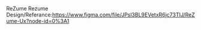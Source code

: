 ReZume
Rezume Design/Referance:https://www.figma.com/file/JPsl3BL9EVetxR6jc73TIJ/ReZume-Ux?node-id=0%3A1
